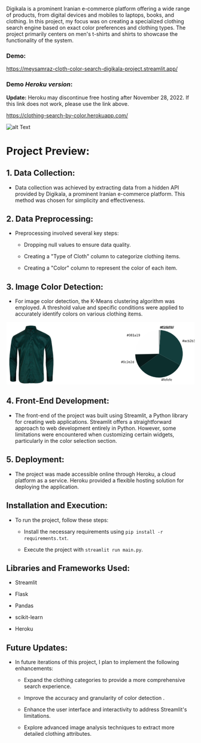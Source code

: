Digikala is a prominent Iranian e-commerce platform offering a wide range of products, from digital devices and mobiles to laptops, books, and clothing. In this project, my focus was on creating a specialized clothing search engine based on exact color preferences and clothing types. The project primarily centers on men's t-shirts and shirts to showcase the functionality of the system.

### Demo:

<https://meysamraz-cloth-color-search-digikala-project.streamlit.app/>

### Demo ***Heroku version***:

**Update:** Heroku may discontinue free hosting after November 28, 2022. If this link does not work, please use the link above.

<https://clothing-search-by-color.herokuapp.com/>

![alt Text](https://github.com/meysamraz/digikala-clothing-search-by-color/blob/master/src/demo.gif)


# **Project Preview:**

## **1. Data Collection:**

*   Data collection was achieved by extracting data from a hidden API provided by Digikala, a prominent Iranian e-commerce platform. This method was chosen for simplicity and effectiveness.

## **2. Data Preprocessing:**

*   Preprocessing involved several key steps:

    *   Dropping null values to ensure data quality.

    *   Creating a "Type of Cloth" column to categorize clothing items.

    *   Creating a "Color" column to represent the color of each item.

## **3. Image Color Detection:**

*   For image color detection, the K-Means clustering algorithm was employed. A threshold value and specific conditions were applied to accurately identify colors on various clothing items.

<p><img src="src/color_detection.png" alt=""></p>

## **4. Front-End Development:**

*   The front-end of the project was built using Streamlit, a Python library for creating web applications. Streamlit offers a straightforward approach to web development entirely in Python. However, some limitations were encountered when customizing certain widgets, particularly in the color selection section.

## **5. Deployment:**

*   The project was made accessible online through Heroku, a cloud platform as a service. Heroku provided a flexible hosting solution for deploying the application.

## **Installation and Execution:**

*   To run the project, follow these steps:

    *   Install the necessary requirements using `pip install -r requirements.txt`.

    *   Execute the project with `streamlit run main.py`.

## **Libraries and Frameworks Used:**

*   Streamlit

*   Flask

*   Pandas

*   scikit-learn

*   Heroku

## **Future Updates:**

*   In future iterations of this project, I plan to implement the following enhancements:

    *   Expand the clothing categories to provide a more comprehensive search experience.

    *   Improve the accuracy and granularity of color detection .

    *   Enhance the user interface and interactivity to address Streamlit's limitations.

    *   Explore advanced image analysis techniques to extract more detailed clothing attributes.
